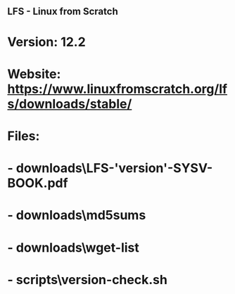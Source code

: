 ## LFS - Linux from Scratch
#
# Version: 12.2
#
# Website: https://www.linuxfromscratch.org/lfs/downloads/stable/
#
# Files:
#   - downloads\LFS-'version'-SYSV-BOOK.pdf
#   - downloads\md5sums
#   - downloads\wget-list
#   - scripts\version-check.sh
